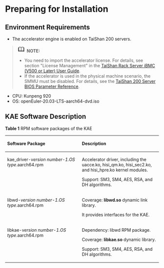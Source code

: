 # Preparing for Installation<a name="EN-US_TOPIC_0231142818"></a>

## Environment Requirements<a name="section43927036"></a>

-   The accelerator engine is enabled on TaiShan 200 servers.

>![](public_sys-resources/icon-note.gif) **NOTE:**   
>-   You need to import the accelerator license. For details, see section "License Management" in the  [TaiShan Rack Server iBMC \(V500 or Later\) User Guide](https://support.huawei.com/enterprise/en/doc/EDOC1100121685/426cffd9?idPath=7919749|9856522|21782478|8060757).  
>-   If the accelerator is used in the physical machine scenario, the SMMU must be disabled. For details, see the  [TaiShan 200 Server BIOS Parameter Reference](https://support.huawei.com/enterprise/en/doc/EDOC1100088647).  

-   CPU: Kunpeng 920
-   OS: openEuler-20.03-LTS-aarch64-dvd.iso

## KAE Software Description<a name="section59799005"></a>

**Table  1**  RPM software packages of the KAE

<a name="table9060076"></a>
<table><thead align="left"><tr id="row36699979"><th class="cellrowborder" valign="top" width="48.57%" id="mcps1.2.3.1.1"><p id="p19908318"><a name="p19908318"></a><a name="p19908318"></a><strong id="b842352706103848"><a name="b842352706103848"></a><a name="b842352706103848"></a>Software Package</strong></p>
</th>
<th class="cellrowborder" valign="top" width="51.43%" id="mcps1.2.3.1.2"><p id="p1961070"><a name="p1961070"></a><a name="p1961070"></a><strong id="b842352706154240"><a name="b842352706154240"></a><a name="b842352706154240"></a>Description</strong></p>
</th>
</tr>
</thead>
<tbody><tr id="row48788899"><td class="cellrowborder" valign="top" width="48.57%" headers="mcps1.2.3.1.1 "><p id="p59586712"><a name="p59586712"></a><a name="p59586712"></a>kae_driver-<em id="i93394206582"><a name="i93394206582"></a><a name="i93394206582"></a>version number</em>-<em id="i184257245581"><a name="i184257245581"></a><a name="i184257245581"></a>1.OS type</em>.aarch64.rpm</p>
</td>
<td class="cellrowborder" valign="top" width="51.43%" headers="mcps1.2.3.1.2 "><p id="p61794345"><a name="p61794345"></a><a name="p61794345"></a>Accelerator driver, including the uacce.ko, hisi_qm.ko, hisi_sec2.ko, and hisi_hpre.ko kernel modules.</p>
<p id="p186913584617"><a name="p186913584617"></a><a name="p186913584617"></a>Support: SM3, SM4, AES, RSA, and DH algorithms.</p>
</td>
</tr>
<tr id="row49528506"><td class="cellrowborder" valign="top" width="48.57%" headers="mcps1.2.3.1.1 "><p id="p52386074"><a name="p52386074"></a><a name="p52386074"></a>libwd-<em id="i071418435561"><a name="i071418435561"></a><a name="i071418435561"></a>version number</em>-<em id="i096243095817"><a name="i096243095817"></a><a name="i096243095817"></a>1.OS type</em>.aarch64.rpm</p>
</td>
<td class="cellrowborder" valign="top" width="51.43%" headers="mcps1.2.3.1.2 "><p id="p15413619"><a name="p15413619"></a><a name="p15413619"></a>Coverage: <strong id="b4202013529"><a name="b4202013529"></a><a name="b4202013529"></a>libwd.so</strong> dynamic link library.</p>
<p id="p4504844"><a name="p4504844"></a><a name="p4504844"></a>It provides interfaces for the KAE.</p>
</td>
</tr>
<tr id="row40543596"><td class="cellrowborder" valign="top" width="48.57%" headers="mcps1.2.3.1.1 "><p id="p62805805"><a name="p62805805"></a><a name="p62805805"></a>libkae-<em id="i34342116598"><a name="i34342116598"></a><a name="i34342116598"></a>version number</em>-<em id="i1643152113599"><a name="i1643152113599"></a><a name="i1643152113599"></a>1.OS type</em>.aarch64.rpm</p>
</td>
<td class="cellrowborder" valign="top" width="51.43%" headers="mcps1.2.3.1.2 "><p id="p54105439"><a name="p54105439"></a><a name="p54105439"></a>Dependency: libwd RPM package.</p>
<p id="p17186905"><a name="p17186905"></a><a name="p17186905"></a>Coverage: <strong id="b121301253165118"><a name="b121301253165118"></a><a name="b121301253165118"></a>libkae.so</strong> dynamic library.</p>
<p id="p20464425"><a name="p20464425"></a><a name="p20464425"></a>Support: SM3, SM4, AES, RSA, and DH algorithms.</p>
</td>
</tr>
</tbody>
</table>

